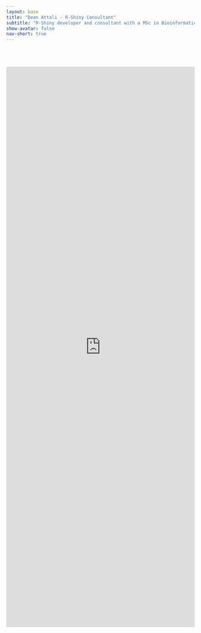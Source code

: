 ```yaml
---
layout: base
title: "Dean Attali - R-Shiny Consultant"
subtitle: "R-Shiny developer and consultant with a MSc in Bioinformatics and a Bachelor of Computer Science. Previously a software engineer at Google, IBM, and Wish.com."
show-avatar: false
nav-short: true
---
```


<style>
  footer {
    margin-top: -10px;
  }
  #shiny-server-iframe {
    margin-top: 51px;
    border: 0 none;
  }
</style>

<script>
document.addEventListener('DOMContentLoaded', function() {
  
  $(window).resize(function() {
    setTimeout(function() {
      $("#shiny-server-iframe")[0].contentWindow.postMessage('getHeight', '*');
    }, 100);
  });
  $("#shiny-server-iframe").load(function() {
    $("#shiny-server-iframe")[0].contentWindow.postMessage('getHeight', '*');
  });
  
  window.addEventListener("message", function(event) {
    if (event.origin !== "https://daattali.com") {
      return;
    }
    var data = event.data.split(":");
    if (data[0] == "height") {
      $("#shiny-server-iframe")[0].height = data[1];
    } else if (data[0] == "scroll-to") {
      $('html, body').animate({ scrollTop : data[1]}, 500);
    }
  })
});
</script>

<div style="font-size: 1px; color: transparent; height: 0;">
  Dean is an R-Shiny expert and consultant
  Services include: Building Shiny apps and analytics dashboards â¢ Integrating Shiny apps with external services or libraries â¢ Offering expert advice and guidance with Shiny
  Clients range from individuals to startups to large companies and government agencies.
  Previously a software engineer at Google and top San Francisco startup Wish.com
  MSc in Bioinformatics, Bachelor of Computer Science.
</div>

<iframe id="shiny-server-iframe" src="https://daattali.com/shiny?iframe=1" scrolling="no" width="100%" height="1500"></iframe>
